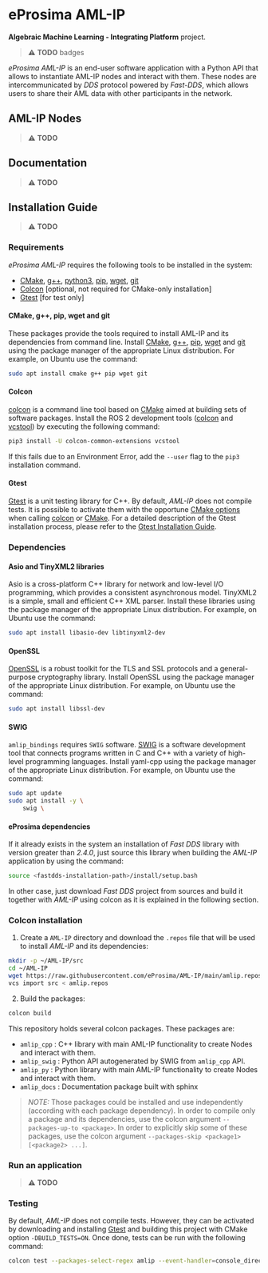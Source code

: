 # eProsima AML-IP

**Algebraic Machine Learning - Integrating Platform** project.

> :warning: **TODO** badges

*eProsima AML-IP* is an end-user software application with a Python API that allows to instantiate AML-IP nodes
and interact with them.
These nodes are intercommunicated by *DDS* protocol powered by *Fast-DDS*, which allows users to share
their AML data with other participants in the network.

## AML-IP Nodes

> :warning: **TODO**

## Documentation

> :warning: **TODO**

## Installation Guide

> :warning: **TODO**

### Requirements

*eProsima AML-IP* requires the following tools to be installed in the system:

* [CMake](https://cmake.org/),
  [g++](https://gcc.gnu.org/),
  [python3](https://www.python.org/),
  [pip](https://pypi.org/project/pip/),
  [wget](https://www.gnu.org/software/wget/),
  [git](https://git-scm.com/)
* [Colcon](https://colcon.readthedocs.io/en/released/) [optional, not required for CMake-only installation]
* [Gtest](https://github.com/google/googletest) [for test only]

#### CMake, g++, pip, wget and git

These packages provide the tools required to install AML-IP and its dependencies from command line. Install
[CMake](https://cmake.org/), [g++](https://gcc.gnu.org/), [pip](https://pypi.org/project/pip/), [wget](https://www.gnu.org/software/wget/) and [git](https://git-scm.com/) using the package manager of the appropriate Linux distribution. For
example, on Ubuntu use the command:

```bash
sudo apt install cmake g++ pip wget git
```

#### Colcon

[colcon](https://colcon.readthedocs.io/en/released/) is a command line tool based on [CMake](https://cmake.org/) aimed at building sets of software packages. Install the ROS 2 development tools ([colcon](https://colcon.readthedocs.io/en/released/) and [vcstool](https://pypi.org/project/vcstool/)) by executing the following command:

```bash
pip3 install -U colcon-common-extensions vcstool
```

If this fails due to an Environment Error, add the `--user` flag to the `pip3` installation command.

#### Gtest

[Gtest](https://github.com/google/googletest) is a unit testing library for C++. By default, *AML-IP* does not
compile tests. It is possible to activate them with the opportune [CMake options](https://colcon.readthedocs.io/en/released/reference/verb/build.html#cmake-options) when calling [colcon](https://colcon.readthedocs.io/en/released/) or
[CMake](https://cmake.org/). For a detailed description of the Gtest installation process, please refer to the
[Gtest Installation Guide](https://github.com/google/googletest).

### Dependencies

#### Asio and TinyXML2 libraries

Asio is a cross-platform C++ library for network and low-level I/O programming, which provides a consistent asynchronous
model. TinyXML2 is a simple, small and efficient C++ XML parser. Install these libraries using the package manager of
the appropriate Linux distribution. For example, on Ubuntu use the command:

```bash
sudo apt install libasio-dev libtinyxml2-dev
```

#### OpenSSL

[OpenSSL](https://www.openssl.org/) is a robust toolkit for the TLS and SSL protocols and a general-purpose cryptography
library. Install OpenSSL using the package manager of the appropriate Linux distribution. For example, on Ubuntu use the
command:

```bash
sudo apt install libssl-dev
```

#### SWIG

`amlip_bindings` requires `SWIG` software.
[SWIG](https://www.swig.org/) is a software development tool that connects programs written in C and C++
with a variety of high-level programming languages.
Install yaml-cpp using the package manager of the appropriate Linux distribution. For example, on
Ubuntu use the command:

```bash
sudo apt update
sudo apt install -y \
    swig \
```

#### eProsima dependencies

If it already exists in the system an installation of *Fast DDS* library with version greater than *2.4.0*, just source
this library when building the *AML-IP* application by using the command:

```bash
source <fastdds-installation-path>/install/setup.bash
```

In other case, just download *Fast DDS* project from sources and build it together with *AML-IP* using colcon as it
is explained in the following section.

### Colcon installation

1. Create a `AML-IP` directory and download the `.repos` file that will be used to install *AML-IP* and its dependencies:

```bash
mkdir -p ~/AML-IP/src
cd ~/AML-IP
wget https://raw.githubusercontent.com/eProsima/AML-IP/main/amlip.repos
vcs import src < amlip.repos
```

2. Build the packages:

```bash
colcon build
```

This repository holds several colcon packages.
These packages are:

* `amlip_cpp`  : C++ library with main AML-IP functionality to create Nodes and interact with them.
* `amlip_swig` : Python API autogenerated by SWIG from `amlip_cpp` API.
* `amlip_py`   : Python library with main AML-IP functionality to create Nodes and interact with them.
* `amlip_docs` : Documentation package built with sphinx

> *NOTE:* Those packages could be installed and use independently (according with each package dependency).
  In order to compile only a package and its dependencies, use the colcon argument `--packages-up-to <package>`.
  In order to explicitly skip some of these packages, use the colcon argument
  `--packages-skip <package1> [<package2> ...]`.

### Run an application

> :warning: **TODO**

### Testing

By default, *AML-IP* does not compile tests. However, they can be activated by downloading and installing
[Gtest](https://github.com/google/googletest) and building this project with CMake option `-DBUILD_TESTS=ON`.
Once done, tests can be run with the following command:

```bash
colcon test --packages-select-regex amlip --event-handler=console_direct+
```
